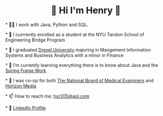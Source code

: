 <html>
<head>
<!--     <style>
        h2{text-align: center;}
    </style> -->
</head>
<body>
  <h1 align="center">👋 Hi I'm Henry 👋</h1>
  <p>* 👨‍💻 I work with Java, Python and SQL.</p>
  <p>* 🏦 I currrently enrolled as a student at the NYU Tandon School of Engineering Bridge Program</a></p>
  <p>* 🏫 I graduated <a href="https://drexel.edu/">Drexel University</a> majoring in Mangement Information Systems and Business Analytics with a minor in Finance</p>
  <p>* 🌱 I’m currently learning everything there is to know about Java and the <a href="https://spring.io/projects/spring-framework">Spring Frame Work</a>.</p>
  <p>* 🔭 I was co-op for both <a href="https://www.nbme.org/">The National Board of Medical Examiners</a> and <a href="https://www.horizonmedia.com/">Horizon Media</a></p>
  <p>* 📫 How to reach me: <a href="mailto:hsr205@aol.com">hsr205@aol.com</a> </p>
  <p>* 👔 <a href="https://www.linkedin.com/in/henry-s-rothenberg/">LinkedIn Profile</a><p>
        
</body>
</html>




